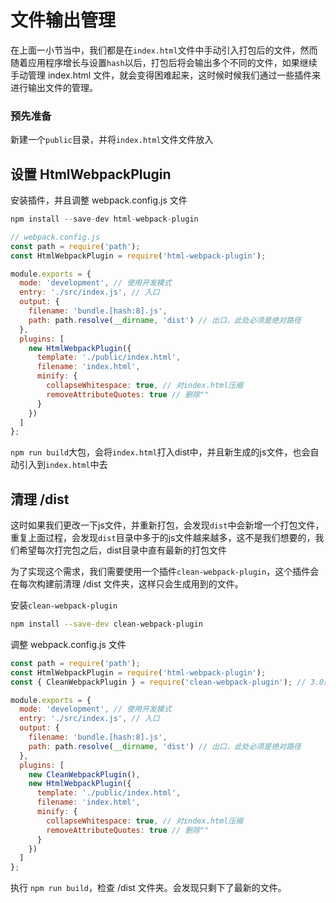 # 文件输出管理

在上面一小节当中，我们都是在`index.html`文件中手动引入打包后的文件，然而随着应用程序增长与设置`hash`以后，打包后将会输出多个不同的文件，如果继续手动管理 index.html 文件，就会变得困难起来，这时候时候我们通过一些插件来进行输出文件的管理。

### 预先准备

新建一个`public`目录，并将`index.html`文件文件放入

## 设置 HtmlWebpackPlugin

安装插件，并且调整 webpack.config.js 文件

```js
npm install --save-dev html-webpack-plugin
```

```js
// webpack.config.js
const path = require('path');
const HtmlWebpackPlugin = require('html-webpack-plugin');

module.exports = {
  mode: 'development', // 使用开发模式
  entry: './src/index.js', // 入口
  output: {
    filename: 'bundle.[hash:8].js',
    path: path.resolve(__dirname, 'dist') // 出口，此处必须是绝对路径
  },
  plugins: [
    new HtmlWebpackPlugin({
      template: './public/index.html',
      filename: 'index.html',
      minify: {
        collapseWhitespace: true, // 对index.html压缩
        removeAttributeQuotes: true // 删除""
      }
    })
  ]
};
```

`npm run build`大包，会将`index.html`打入dist中，并且新生成的js文件，也会自动引入到`index.html`中去

## 清理 /dist

这时如果我们更改一下js文件，并重新打包，会发现`dist`中会新增一个打包文件，重复上面过程，会发现`dist`目录中多于的js文件越来越多，这不是我们想要的，我们希望每次打完包之后，dist目录中直有最新的打包文件

为了实现这个需求，我们需要使用一个插件`clean-webpack-plugin`，这个插件会在每次构建前清理 /dist 文件夹，这样只会生成用到的文件。

安装`clean-webpack-plugin`

```bash
npm install --save-dev clean-webpack-plugin
```

调整 webpack.config.js 文件

```js
const path = require('path');
const HtmlWebpackPlugin = require('html-webpack-plugin');
const { CleanWebpackPlugin } = require('clean-webpack-plugin'); // 3.0版本引入是需要加上{}引入

module.exports = {
  mode: 'development', // 使用开发模式
  entry: './src/index.js', // 入口
  output: {
    filename: 'bundle.[hash:8].js',
    path: path.resolve(__dirname, 'dist') // 出口，此处必须是绝对路径
  },
  plugins: [
    new CleanWebpackPlugin(),
    new HtmlWebpackPlugin({
      template: './public/index.html',
      filename: 'index.html',
      minify: {
        collapseWhitespace: true, // 对index.html压缩
        removeAttributeQuotes: true // 删除""
      }
    })
  ]
};
```

执行 `npm run build`，检查 /dist 文件夹。会发现只剩下了最新的文件。